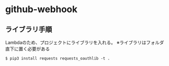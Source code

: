 # github-webhook

## ライブラリ手順
Lambdaのため、プロジェクトにライブラリを入れる。
※ライブラリはフォルダ直下に置く必要がある
```
$ pip3 install requests requests_oauthlib -t .
```

